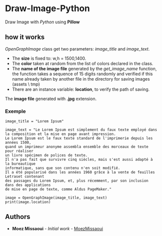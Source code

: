 # Draw-Image-Python

Draw Image with *Python* using **Pillow**

## how it works

*OpenGraphImage* class get two parameters: *image_title* and *image_text*.
* The **size** is fixed to: w,h = 1500,1400.
* The **color** taken at random from the list of colors declared in the class.
* The **name of the image file** generated by the *get_image_name* function, the function takes a sequence of 15 digits randomly and verified if this name already taken by another file in the directory for saving images (assets \ tmp)
* There are an instance variable: **location**, to verify the path of saving.

The **image file** generated with **.jpg** extension.


### Exemple

```
image_title = "Lorem Ipsum"

image_text = "Le Lorem Ipsum est simplement du faux texte employé dans 
la composition et la mise en page avant impression. 
Le Lorem Ipsum est le faux texte standard de l'imprimerie depuis les années 1500, 
quand un imprimeur anonyme assembla ensemble des morceaux de texte pour réaliser 
un livre spécimen de polices de texte. 
Il n'a pas fait que survivre cinq siècles, mais s'est aussi adapté à la bureautique 
informatique, sans que son contenu n'en soit modifié. 
Il a été popularisé dans les années 1960 grâce à la vente de feuilles Letraset contenant 
des passages du Lorem Ipsum, et, plus récemment, par son inclusion dans des applications 
de mise en page de texte, comme Aldus PageMaker."

image = OpenGraphImage(image_title, image_text)
print(image.location)
```


## Authors
* **Moez Missaoui** - *Initial work* - [MoezMissaoui](https://github.com/MoezMissaoui)